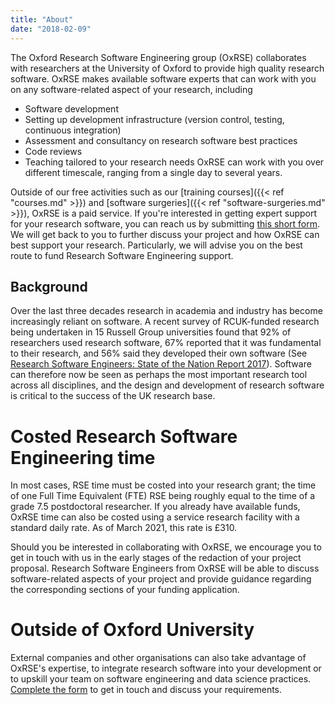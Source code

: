 ```yaml
---
title: "About"
date: "2018-02-09"
---
```


The Oxford Research Software Engineering group (OxRSE) collaborates with researchers at 
the University of Oxford to provide high quality
research software. OxRSE makes available software experts that can work with you on any software-related aspect of your research, including
- Software development
- Setting up development infrastructure (version control, testing, continuous integration)
- Assessment and consultancy on research software best practices
- Code reviews
- Teaching tailored to your research needs
OxRSE can work with you over different timescale, ranging from a single day to several 
years.

Outside of our free activities such as our [training courses]({{< ref "courses.md" >}}) 
and [software surgeries]({{< ref "software-surgeries.md" >}}), OxRSE is a paid service.
If you're interested in getting expert support for your research software, you can reach us by submitting [this short form](https://goo.gl/forms/Ten4EsxZSOUIwJLD3).
We will get back to you to further discuss your project and how OxRSE can best support your research.
Particularly, we will advise you on the best route to fund Research Software Engineering support.

## Background

Over the last three decades research in academia and industry has become
increasingly reliant on software. A recent survey of RCUK-funded research being
undertaken in 15 Russell Group universities found that 92% of researchers used
research software, 67% reported that it was fundamental to their research, and
56% said they developed their own software (See [Research Software Engineers:
State of the Nation Report
2017](https://zenodo.org/record/495360#.WgLtWmh-o2w)). Software can therefore
now be seen as perhaps the most important research tool across all disciplines,
and the design and development of research software is critical to the success
of the UK research base.

# Costed Research Software Engineering time

In most cases, RSE time must be costed into your research grant; the time of one Full 
Time Equivalent (FTE) RSE being roughly equal to the time of a grade 7.5 postdoctoral 
researcher. If you already have available funds, OxRSE time can also be costed using a 
service research facility with a standard daily rate. As of March 2021, this rate is 
£310.

Should you be interested in collaborating with OxRSE, we encourage you to get in touch with us in the early stages of the redaction of your project
proposal. Research Software Engineers from OxRSE will be able to discuss 
software-related aspects of your project and provide guidance regarding the 
corresponding sections of your funding application.

# Outside of Oxford University

External companies and other organisations can also take advantage of OxRSE's expertise, 
to integrate research software into your development or to upskill your team on software 
engineering and data science practices. [Complete the 
form](https://goo.gl/forms/Ten4EsxZSOUIwJLD3) to get in touch and discuss your 
requirements.
